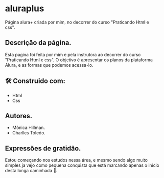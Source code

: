 # aluraplus
Página alura+ criada por mim, no decorrer do curso "Praticando Html e css". 
## Descrição da página.
Esta pagina foi feita por mim e pela instrutora ao decorrer do curso "Praticando Html e css". O objetivo é apresentar os planos da plataforma Alura, e as formas que podemos acessa-lo. 
## 🛠️ Construido com:
* Html
* Css 
## Autores. 
* Mônica Hillman. 
* Charlles Toledo. 
## Expressões de gratidão.
 Estou começando nos estudos nessa área, e mesmo sendo algo muito simples ja vejo como pequena conquista que está marcando apenas o início desta longa caminhada 🚀. 
